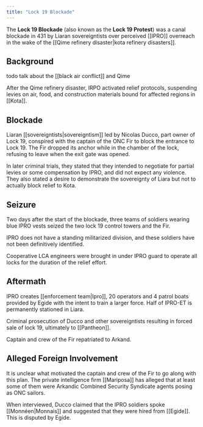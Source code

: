 ```yaml
---
title: "Lock 19 Blockade"
---
```


The **Lock 19 Blockade** (also known as the **Lock 19 Protest**) was a canal blockade in 431 by Liaran sovereigntists over perceived [[IPRO]] overreach in the wake of the [[Qime refinery disaster|kota refinery disasters]].

## Background 

todo talk about the [[black air conflict]] and Qime

After the Qime refinery disaster, IRPO activated relief protocols, suspending levies on air, food, and construction materials bound for affected regions in [[Kota]]. 

## Blockade 

Liaran [[sovereigntists|sovereigntism]] led by Nicolas Ducco, part owner of Lock 19, conspired with the captain of the ONC Fir to block the entrance to Lock 19. The Fir dropped its anchor while in the chamber of the lock, refusing to leave when the exit gate was opened. 

In later criminal trials, they stated that they intended to negotiate for partial levies or some compensation by IPRO, and did not expect any violence. They also stated a desire to demonstrate the sovereignty of Liara but not to actually block relief to Kota.

## Seizure

Two days after the start of the blockade, three teams of soldiers wearing blue IPRO vests seized the two lock 19 control towers and the Fir. 

IPRO does not have a standing militarized division, and these soldiers have not been definitively identified. 

Cooperative LCA engineers were brought in under IPRO guard to operate all locks for the duration of the relief effort.

## Aftermath

IPRO creates [[enforcement team|Ipro]], 20 operators and 4 patrol boats provided by Egide with the intent to train a larger force. Half of IPRO-ET is permanently stationed in Liara.

Criminal prosecution of Ducco and other sovereigntists resulting in forced sale of lock 19, ultimately to [[Pantheon]].

Captain and crew of the Fir repatriated to Arkand.

## Alleged Foreign Involvement

It is unclear what motivated the captain and crew of the Fir to go along with this plan. The private intelligence firm [[Mariposa]] has alleged that at least some of them were Arkandic Combined Security Syndicate agents posing as ONC sailors.

When interviewed, Ducco claimed that the IPRO soldiers spoke [[Monnéen|Monnais]] and suggested that they were hired from [[Egide]]. This is disputed by Egide.
